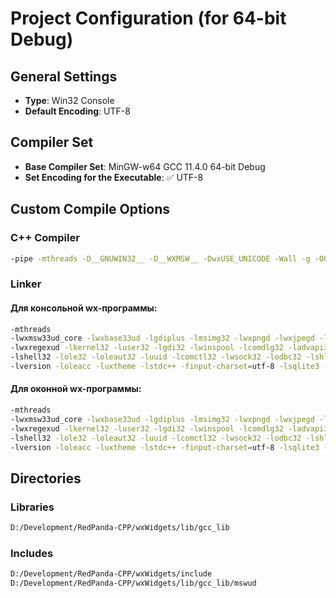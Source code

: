 # Project Configuration (for 64-bit Debug)

## General Settings
- **Type**: Win32 Console  
- **Default Encoding**: UTF-8  

## Compiler Set
- **Base Compiler Set**: MinGW-w64 GCC 11.4.0 64-bit Debug  
- **Set Encoding for the Executable**: ✅ UTF-8  

## Custom Compile Options

### C++ Compiler
```sh
-pipe -mthreads -D__GNUWIN32__ -D__WXMSW__ -DwxUSE_UNICODE -Wall -g -O0 
```

### Linker
#### Для консольной wx-программы:
```sh
-mthreads 
-lwxmsw33ud_core -lwxbase33ud -lgdiplus -lmsimg32 -lwxpngd -lwxjpegd -lwxtiffd -lwxzlibd 
-lwxregexud -lkernel32 -luser32 -lgdi32 -lwinspool -lcomdlg32 -ladvapi32 
-lshell32 -lole32 -loleaut32 -luuid -lcomctl32 -lwsock32 -lodbc32 -lshlwapi 
-lversion -loleacc -luxtheme -lstdc++ -finput-charset=utf-8 -lsqlite3 -static
```

#### Для оконной wx-программы:
```sh
-mthreads 
-lwxmsw33ud_core -lwxbase33ud -lgdiplus -lmsimg32 -lwxpngd -lwxjpegd -lwxtiffd -lwxzlibd 
-lwxregexud -lkernel32 -luser32 -lgdi32 -lwinspool -lcomdlg32 -ladvapi32 
-lshell32 -lole32 -loleaut32 -luuid -lcomctl32 -lwsock32 -lodbc32 -lshlwapi 
-lversion -loleacc -luxtheme -lstdc++ -finput-charset=utf-8 -lsqlite3 -mwindows -static
```

## Directories

### Libraries
```sh
D:/Development/RedPanda-CPP/wxWidgets/lib/gcc_lib
```

### Includes
```sh
D:/Development/RedPanda-CPP/wxWidgets/include
D:/Development/RedPanda-CPP/wxWidgets/lib/gcc_lib/mswud
```
